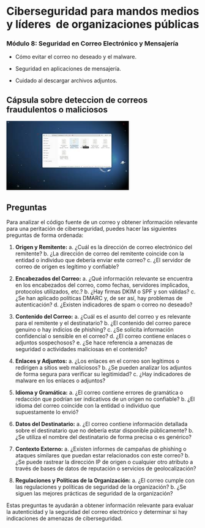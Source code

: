 # Ciberseguridad para mandos medios y líderes  de organizaciones públicas

### Módulo 8: Seguridad en Correo Electrónico y Mensajería

* Cómo evitar el correo no deseado y el malware.

* Seguridad en aplicaciones de mensajería.

* Cuidado al descargar archivos adjuntos.

## Cápsula sobre deteccion de correos fraudulentos o maliciosos

[![Link](./EJLUrRNfw3U_320x180.jpg)](https://youtu.be/EJLUrRNfw3U?si=gdCPFKmK9lLhVsQS)

## Preguntas

Para analizar el código fuente de un correo y obtener información relevante para una peritación de ciberseguridad, puedes hacer las siguientes preguntas de forma ordenada:

1. **Origen y Remitente:**
   a. ¿Cuál es la dirección de correo electrónico del remitente?
   b. ¿La dirección de correo del remitente coincide con la entidad o individuo que debería enviar este correo?
   c. ¿El servidor de correo de origen es legítimo y confiable?

2. **Encabezados del Correo:**
   a. ¿Qué información relevante se encuentra en los encabezados del correo, como fechas, servidores implicados, protocolos utilizados, etc.?
   b. ¿Hay firmas DKIM o SPF y son válidas?
   c. ¿Se han aplicado políticas DMARC y, de ser así, hay problemas de autenticación?
   d. ¿Existen indicadores de spam o correo no deseado?

3. **Contenido del Correo:**
   a. ¿Cuál es el asunto del correo y es relevante para el remitente y el destinatario?
   b. ¿El contenido del correo parece genuino o hay indicios de phishing?
   c. ¿Se solicita información confidencial o sensible en el correo?
   d. ¿El correo contiene enlaces o adjuntos sospechosos?
   e. ¿Se hace referencia a amenazas de seguridad o actividades maliciosas en el contenido?

4. **Enlaces y Adjuntos:**
   a. ¿Los enlaces en el correo son legítimos o redirigen a sitios web maliciosos?
   b. ¿Se pueden analizar los adjuntos de forma segura para verificar su legitimidad?
   c. ¿Hay indicadores de malware en los enlaces o adjuntos?

5. **Idioma y Gramática:**
   a. ¿El correo contiene errores de gramática o redacción que podrían ser indicativos de un origen no confiable?
   b. ¿El idioma del correo coincide con la entidad o individuo que supuestamente lo envió?

6. **Datos del Destinatario:**
   a. ¿El correo contiene información detallada sobre el destinatario que no debería estar disponible públicamente?
   b. ¿Se utiliza el nombre del destinatario de forma precisa o es genérico?

7. **Contexto Externo:**
   a. ¿Existen informes de campañas de phishing o ataques similares que puedan estar relacionados con este correo?
   b. ¿Se puede rastrear la dirección IP de origen o cualquier otro atributo a través de bases de datos de reputación o servicios de geolocalización?

8. **Regulaciones y Políticas de la Organización:**
   a. ¿El correo cumple con las regulaciones y políticas de seguridad de la organización?
   b. ¿Se siguen las mejores prácticas de seguridad de la organización?

Estas preguntas te ayudarán a obtener información relevante para evaluar la autenticidad y la seguridad del correo electrónico y determinar si hay indicaciones de amenazas de ciberseguridad.
